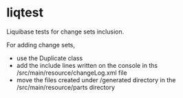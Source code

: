 # liqtest
Liquibase tests for change sets inclusion.

For adding change sets, 
* use the Duplicate class
* add the include lines written on the console in ths /src/main/resource/changeLog.xml file
* move the files created under /generated directory in the /src/main/resource/parts directory
